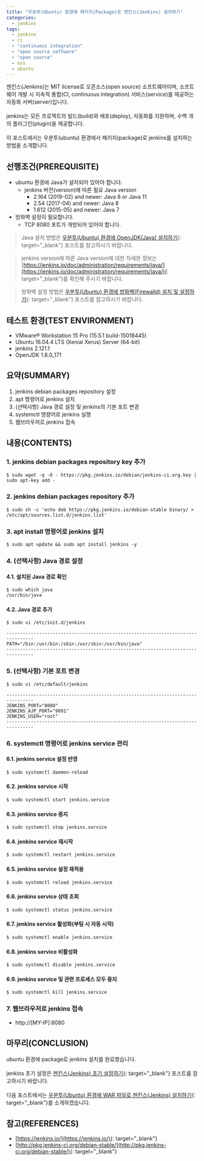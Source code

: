 ```yaml
---
title: "우분투(Ubuntu) 환경에 패키지(Package)로 젠킨스(Jenkins) 설치하기"
categories: 
  - jenkins
tags: 
  - jenkins
  - ci
  - "continuous integration"
  - "open source software"
  - "open source"
  - oss
  - ubuntu
---
```



젠킨스(Jenkins)는 MIT license로 오픈소스(open source) 소프트웨어이며, 소프트웨어 개발 시 지속적 통합(CI, continuous integration) 서비스(service)를 제공하는 자동화 서버(server)입니다.
<br /><br />
jenkins는 모든 프로젝트의 빌드(build)와 배포(deploy), 자동화를 지원하며, 수백 개의 플러그인(plugin)을 제공합니다.
<br /><br />
이 포스트에서는 우분투(ubuntu) 환경에서 패키지(package)로 jenkins를 설치하는 방법을 소개합니다.


## 선행조건(PREREQUISITE)
- ubuntu 환경에 Java가 설치되어 있어야 합니다.
    + jenkins 버전(version)에 따른 필요 Java version
        - 2.164 (2019-02) and newer: Java 8 or Java 11
        - 2.54 (2017-04) and newer: Java 8
        - 1.612 (2015-05) and newer: Java 7
- 방화벽 설정이 필요합니다.
    + TCP 8080 포트가 개방되어 있어야 합니다. 

> Java 설치 방법은 [우분투(Ubuntu) 환경에 OpenJDK(Java) 설치하기](https://lindarex.github.io/ubuntu/ubuntu-openjdk-installation/){: target="\_blank"} 포스트를 참고하시기 바랍니다.

> jenkins version에 따른 Java version에 대한 자세한 정보는 [https://jenkins.io/doc/administration/requirements/java/](https://jenkins.io/doc/administration/requirements/java/){: target="\_blank"}를 확인해 주시기 바랍니다.

> 방화벽 설정 방법은 [우분투(Ubuntu) 환경에 방화벽(Firewalld) 설치 및 설정하기](https://lindarex.github.io/ubuntu/ubuntu-firewalld-installation/){: target="\_blank"} 포스트를 참고하시기 바랍니다.


## 테스트 환경(TEST ENVIRONMENT)
- VMware® Workstation 15 Pro (15.5.1 build-15018445)
- Ubuntu 16.04.4 LTS (Xenial Xerus) Server (64-bit)
- jenkins 2.121.1
- OpenJDK 1.8.0_171


## 요약(SUMMARY)
1. jenkins debian packages repository 설정
2. apt 명령어로 jenkins 설치
3. (선택사항) Java 경로 설정 및 jenkins의 기본 포트 변경
4. systemctl 명령어로 jenkins 실행
5. 웹브라우저로 jenkins 접속


## 내용(CONTENTS)
### 1. jenkins debian packages repository key 추가
```console
$ sudo wget -q -O - https://pkg.jenkins.io/debian/jenkins-ci.org.key | sudo apt-key add -
```

### 2. jenkins debian packages repository 추가
```console
$ sudo sh -c 'echo deb https://pkg.jenkins.io/debian-stable binary/ > /etc/apt/sources.list.d/jenkins.list'  
```

### 3. apt install 명령어로 jenkins 설치
```console
$ sudo apt update && sudo apt install jenkins -y  
```

### 4. (선택사항) Java 경로 설정
#### 4.1. 설치된 Java 경로 확인
```console
$ sudo which java
/usr/bin/java
```

#### 4.2. Java 경로 추가
```console
$ sudo vi /etc/init.d/jenkins
```

```shell
--------------------------------------------------------------------------------
PATH="/bin:/usr/bin:/sbin:/usr/sbin:/usr/bin/java" 
--------------------------------------------------------------------------------
```

### 5. (선택사항) 기본 포트 변경
```console
$ sudo vi /etc/default/jenkins  
```

```shell
--------------------------------------------------------------------------------
JENKINS_PORT="8080"  
JENKINS_AJP_PORT="9091"  
JENKINS_USER="root"  
--------------------------------------------------------------------------------
```

### 6. systemctl 명령어로 jenkins service 관리
#### 6.1. jenkins service 설정 반영
```console
$ sudo systemctl daemon-reload
```

#### 6.2. jenkins service 시작
```console
$ sudo systemctl start jenkins.service
```

#### 6.3. jenkins service 중지
```console
$ sudo systemctl stop jenkins.service
```

#### 6.4. jenkins service 재시작
```console
$ sudo systemctl restart jenkins.service
```

#### 6.5. jenkins service 설정 재적용
```console
$ sudo systemctl reload jenkins.service
```

#### 6.6. jenkins service 상태 조회
```console
$ sudo systemctl status jenkins.service
```

#### 6.7. jenkins service 활성화(부팅 시 자동 시작)
```console
$ sudo systemctl enable jenkins.service
```

#### 6.8. jenkins service 비활성화
```console
$ sudo systemctl disable jenkins.service
```

#### 6.9. jenkins service 및 관련 프로세스 모두 중지
```console
$ sudo systemctl kill jenkins.service
```

### 7. 웹브라우저로 jenkins 접속
- http://[MY-IP]:8080


## 마무리(CONCLUSION)
ubuntu 환경에 package로 jenkins 설치를 완료했습니다.
<br /><br />
jenkins 초기 설정은 [젠킨스(Jenkins) 초기 설정하기](https://lindarex.github.io/jenkins/jenkins-initial-setting/){: target="\_blank"} 포스트를 참고하시기 바랍니다.
<br /><br />
다음 포스트에서는 [우분투(Ubuntu) 환경에 WAR 파일로 젠킨스(Jenkins) 설치하기](https://lindarex.github.io/jenkins/ubuntu-jenkins-war-installation/){: target="\_blank"}를 소개하겠습니다.


## 참고(REFERENCES)
- [https://jenkins.io/](https://jenkins.io/){: target="\_blank"}
- [http://pkg.jenkins-ci.org/debian-stable/](http://pkg.jenkins-ci.org/debian-stable/){: target="\_blank"}
